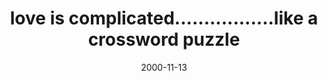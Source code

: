 ---
layout: base.njk
title : 'love is complicated.................like a crossword puzzle' 
view_title : 'love is complicated.................like a crossword puzzle' 
year : '2000' 
date : '2000-11-13' 
img_file : '/drawing/lovecross.png' 
html_file : 'lovecross' 
next_html : 'onlydream.html' 
year_order : '588' 
permalink : "title/{{html_file}}.html"
---
